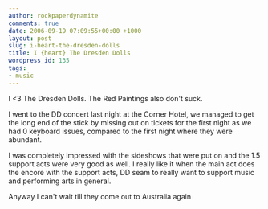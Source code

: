 ```yaml
---
author: rockpaperdynamite
comments: true
date: 2006-09-19 07:09:55+00:00 +1000
layout: post
slug: i-heart-the-dresden-dolls
title: I {heart} The Dresden Dolls
wordpress_id: 135
tags:
- music
---
```


I <3 The Dresden Dolls. The Red Paintings also don't suck.

I went to the DD concert last night at the Corner Hotel, we managed to get the long end of the stick by missing out on tickets for the first night as we had 0 keyboard issues, compared to the first night where they were abundant.

I was completely impressed with the sideshows that were put on and the 1.5 support acts were very good as well. I really like it when the main act does the encore with the support acts, DD seam to really want to support music and performing arts in general.

Anyway I can't wait till they come out to Australia again
